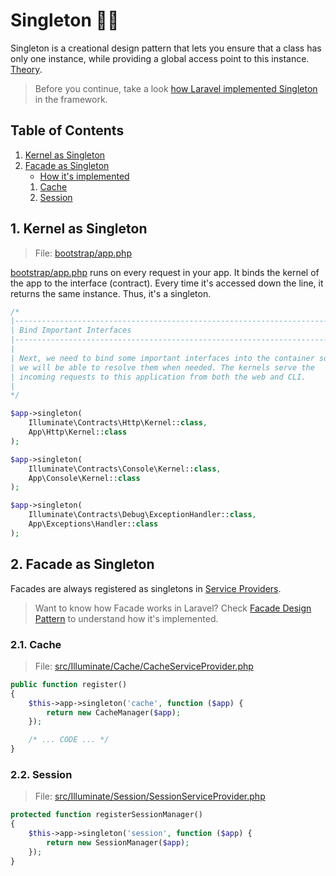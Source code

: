 # Singleton :standing_man:

Singleton is a creational design pattern that lets you ensure that a class has only one instance, while providing a global access point to this instance. [Theory](https://refactoring.guru/design-patterns/singleton).

> Before you continue, take a look [how Laravel implemented Singleton](./IMPLEMENTATION.md) in the framework.

## Table of Contents

1. [Kernel as Singleton](#1-kernel-as-singleton)
2. [Facade as Singleton](#2-facade-as-singleton)
    * [How it's implemented](#how-its-implemented)
    1. [Cache](#21-cache)
    2. [Session](#22-session)

## 1. Kernel as Singleton

> File: [bootstrap/app.php](https://github.com/laravel/laravel/blob/5138bc36dbc884098ea68942e805b2267e7a627f/bootstrap/app.php#L18)

[bootstrap/app.php](https://github.com/laravel/laravel/blob/5138bc36dbc884098ea68942e805b2267e7a627f/bootstrap/app.php) runs on every request in your app. It binds the kernel of the app to the interface (contract). Every time it's accessed down the line, it returns the same instance. Thus, it's a singleton.

```php
/*
|--------------------------------------------------------------------------
| Bind Important Interfaces
|--------------------------------------------------------------------------
|
| Next, we need to bind some important interfaces into the container so
| we will be able to resolve them when needed. The kernels serve the
| incoming requests to this application from both the web and CLI.
|
*/

$app->singleton(
    Illuminate\Contracts\Http\Kernel::class,
    App\Http\Kernel::class
);

$app->singleton(
    Illuminate\Contracts\Console\Kernel::class,
    App\Console\Kernel::class
);

$app->singleton(
    Illuminate\Contracts\Debug\ExceptionHandler::class,
    App\Exceptions\Handler::class
);
```

## 2. Facade as Singleton

Facades are always registered as singletons in [Service Providers](https://laravel.com/docs/9.x/providers).

> Want to know how Facade works in Laravel? Check [Facade Design Pattern](/structural/facade/) to understand how it's implemented.

### 2.1. Cache

> File: [src/Illuminate/Cache/CacheServiceProvider.php](https://github.com/laravel/framework/blob/5cc435df7a99231b1504f100c9f55e44a08bd210/src/Illuminate/Cache/CacheServiceProvider.php)

```php
public function register()
{
    $this->app->singleton('cache', function ($app) {
        return new CacheManager($app);
    });

    /* ... CODE ... */
}
```

### 2.2. Session

> File: [src/Illuminate/Session/SessionServiceProvider.php](https://github.com/laravel/framework/blob/5cc435df7a99231b1504f100c9f55e44a08bd210/src/Illuminate/Session/SessionServiceProvider.php)

```php
protected function registerSessionManager()
{
    $this->app->singleton('session', function ($app) {
        return new SessionManager($app);
    });
}
```
